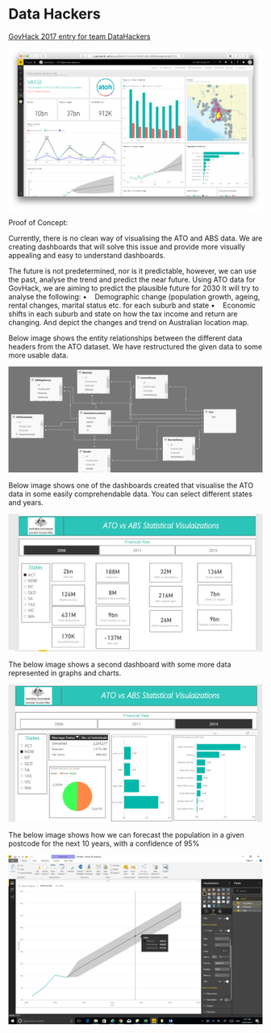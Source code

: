 # Data Hackers
[GovHack 2017 entry for team DataHackers](https://2017.hackerspace.govhack.org/project/vaas-visualisation-atoabs-social-economics)

![Power BI dashboard for ATOh DataHackers](https://raw.githubusercontent.com/sighmon/data-hackers/master/screenshots/powerbi-dashboard.jpg)

Proof of Concept: 

Currently, there is no clean way of visualising the ATO and ABS data. We are creating dashboards that will solve this issue and provide more visually appealing and easy to understand dashboards. 

The future is not predetermined, nor is it predictable, however, we can use the past, analyse the trend and predict the near future. Using ATO data for GovHack, we are aiming to predict the plausible future for 2030
It will try to analyse the following:
•    Demographic change (population growth, ageing, rental changes, marital status etc. for each suburb and state
•    Economic shifts in each suburb and state on how the tax income and return are changing.
And depict the changes and trend on Australian location map.


Below image shows the entity relationships between the different data headers from the ATO dataset. We have restructured the given data to some more usable data.

![Entity Relationships](https://raw.githubusercontent.com/sighmon/data-hackers/master/screenshots/entity-relationships.png)

Below image shows one of the dashboards created that visualise the ATO data in some easily comprehendable data. You can select different states and years. 

![Dashboard 1](https://raw.githubusercontent.com/sighmon/data-hackers/master/screenshots/dashboard1.png)

The below image shows a second dashboard with some more data represented in graphs and charts.

![Dashboard 2](https://raw.githubusercontent.com/sighmon/data-hackers/master/screenshots/dashboard2.png)

The below image shows how we can forecast the population in a given postcode for the next 10 years, with a confidence of 95% 

![Forecasting population](https://raw.githubusercontent.com/sighmon/data-hackers/master/screenshots/test-forecast-population.png)
